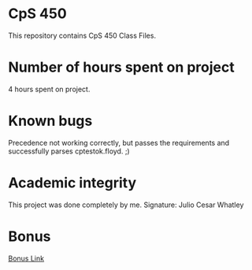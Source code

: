 # CpS 450

This repository contains CpS 450 Class Files.

# Number of hours spent on project

4 hours spent on project.

# Known bugs

Precedence not working correctly, but passes the requirements and successfully parses cptestok.floyd. ;)

# Academic integrity

This project was done completely by me.
Signature: Julio Cesar Whatley

# Bonus

[Bonus Link](https://streamable.com/b7hnf)